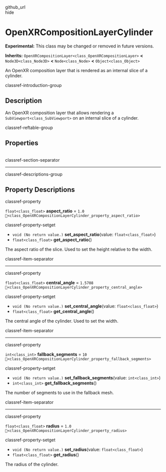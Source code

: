 github\_url  
hide

# OpenXRCompositionLayerCylinder

**Experimental:** This class may be changed or removed in future
versions.

**Inherits:** `OpenXRCompositionLayer<class_OpenXRCompositionLayer>`
**&lt;** `Node3D<class_Node3D>` **&lt;** `Node<class_Node>` **&lt;**
`Object<class_Object>`

An OpenXR composition layer that is rendered as an internal slice of a
cylinder.

classref-introduction-group

## Description

An OpenXR composition layer that allows rendering a
`SubViewport<class_SubViewport>` on an internal slice of a cylinder.

classref-reftable-group

## Properties

<table>
<tbody>
<tr>
</tr>
<tr>
</tr>
<tr>
</tr>
<tr>
</tr>
</tbody>
</table>

classref-section-separator

------------------------------------------------------------------------

classref-descriptions-group

## Property Descriptions

classref-property

`float<class_float>` **aspect\_ratio** = `1.0`
`🔗<class_OpenXRCompositionLayerCylinder_property_aspect_ratio>`

classref-property-setget

-   `void (No return value.)` **set\_aspect\_ratio**(value:
    `float<class_float>`)
-   `float<class_float>` **get\_aspect\_ratio**()

The aspect ratio of the slice. Used to set the height relative to the
width.

classref-item-separator

------------------------------------------------------------------------

classref-property

`float<class_float>` **central\_angle** = `1.5708`
`🔗<class_OpenXRCompositionLayerCylinder_property_central_angle>`

classref-property-setget

-   `void (No return value.)` **set\_central\_angle**(value:
    `float<class_float>`)
-   `float<class_float>` **get\_central\_angle**()

The central angle of the cylinder. Used to set the width.

classref-item-separator

------------------------------------------------------------------------

classref-property

`int<class_int>` **fallback\_segments** = `10`
`🔗<class_OpenXRCompositionLayerCylinder_property_fallback_segments>`

classref-property-setget

-   `void (No return value.)` **set\_fallback\_segments**(value:
    `int<class_int>`)
-   `int<class_int>` **get\_fallback\_segments**()

The number of segments to use in the fallback mesh.

classref-item-separator

------------------------------------------------------------------------

classref-property

`float<class_float>` **radius** = `1.0`
`🔗<class_OpenXRCompositionLayerCylinder_property_radius>`

classref-property-setget

-   `void (No return value.)` **set\_radius**(value:
    `float<class_float>`)
-   `float<class_float>` **get\_radius**()

The radius of the cylinder.
